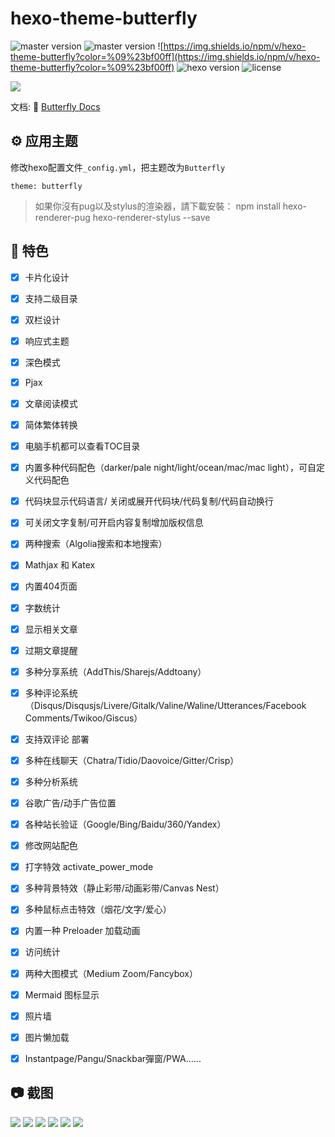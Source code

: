 
# hexo-theme-butterfly

![master version](https://img.shields.io/github/package-json/v/jerryc127/hexo-theme-butterfly/master?color=%231ab1ad&label=master)
![master version](https://img.shields.io/github/package-json/v/jerryc127/hexo-theme-butterfly/dev?label=dev)
![https://img.shields.io/npm/v/hexo-theme-butterfly?color=%09%23bf00ff](https://img.shields.io/npm/v/hexo-theme-butterfly?color=%09%23bf00ff)
![hexo version](https://img.shields.io/badge/hexo-5.0+-0e83c)
![license](https://img.shields.io/github/license/jerryc127/hexo-theme-butterfly?color=FF5531)

![](https://cdn.jsdelivr.net/gh/jerryc127/CDN@m2/img/theme-butterfly-readme.png)

文档: 📖 [Butterfly Docs](https://butterfly.js.org/posts/21cfbf15/)



## ⚙ 应用主题

修改hexo配置文件`_config.yml`，把主题改为`Butterfly`

```
theme: butterfly
```

>如果你沒有pug以及stylus的渲染器，請下載安裝： npm install hexo-renderer-pug hexo-renderer-stylus --save

## 🎉 特色

- [x] 卡片化设计
- [X] 支持二级目录
- [x] 双栏设计
- [x] 响应式主题
- [x] 深色模式
- [x] Pjax
- [x] 文章阅读模式
- [x] 简体繁体转换
- [X] 电脑手机都可以查看TOC目录
- [X] 内置多种代码配色（darker/pale night/light/ocean/mac/mac light），可自定义代码配色
- [X] 代码块显示代码语言/ 关闭或展开代码块/代码复制/代码自动换行
- [X] 可关闭文字复制/可开启内容复制增加版权信息
- [X] 两种搜索（Algolia搜索和本地搜索）
- [x] Mathjax 和 Katex
- [x] 内置404页面
- [x] 字数统计
- [x] 显示相关文章
- [x] 过期文章提醒
- [x] 多种分享系统（AddThis/Sharejs/Addtoany）
- [X] 多种评论系统（Disqus/Disqusjs/Livere/Gitalk/Valine/Waline/Utterances/Facebook Comments/Twikoo/Giscus）
- [x] 支持双评论 部署
- [x] 多种在线聊天（Chatra/Tidio/Daovoice/Gitter/Crisp）
- [x] 多种分析系统
- [x] 谷歌广告/动手广告位置
- [x] 各种站长验证（Google/Bing/Baidu/360/Yandex）
- [x] 修改网站配色
- [x] 打字特效 activate_power_mode
- [x] 多种背景特效（静止彩带/动画彩带/Canvas Nest）
- [x] 多种鼠标点击特效（烟花/文字/爱心）
- [x] 内置一种 Preloader 加载动画
- [x] 访问统计
- [x] 两种大图模式（Medium Zoom/Fancybox）
- [x] Mermaid 图标显示
- [x] 照片墙
- [x] 图片懒加载
- [x] Instantpage/Pangu/Snackbar彈窗/PWA......


## 📷 截图

![](https://cdn.jsdelivr.net/gh/jerryc127/CDN@m2/img/butterfly-readme-screenshots-1.jpg)
![](https://cdn.jsdelivr.net/gh/jerryc127/CDN@m2/img/butterfly-readme-screenshots-2.jpg)
![](https://cdn.jsdelivr.net/gh/jerryc127/CDN@m2/img/butterfly-readme-screenshots-3.jpg)
![](https://cdn.jsdelivr.net/gh/jerryc127/CDN@m2/img/butterfly-readme-screenshots-4.jpg)
![](https://cdn.jsdelivr.net/gh/jerryc127/CDN/img/theme-butterfly-readme-homepage-1.png)
![](https://cdn.jsdelivr.net/gh/jerryc127/CDN/img/theme-butterfly-readme-homepage-2.png)
